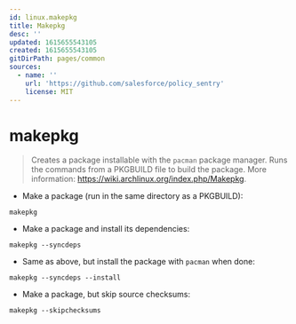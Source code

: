 ```yaml
---
id: linux.makepkg
title: Makepkg
desc: ''
updated: 1615655543105
created: 1615655543105
gitDirPath: pages/common
sources:
  - name: ''
    url: 'https://github.com/salesforce/policy_sentry'
    license: MIT
---
```

# makepkg

> Creates a package installable with the `pacman` package manager.
> Runs the commands from a PKGBUILD file to build the package.
> More information: <https://wiki.archlinux.org/index.php/Makepkg>.

- Make a package (run in the same directory as a PKGBUILD):

`makepkg`

- Make a package and install its dependencies:

`makepkg --syncdeps`

- Same as above, but install the package with `pacman` when done:

`makepkg --syncdeps --install`

- Make a package, but skip source checksums:

`makepkg --skipchecksums`

